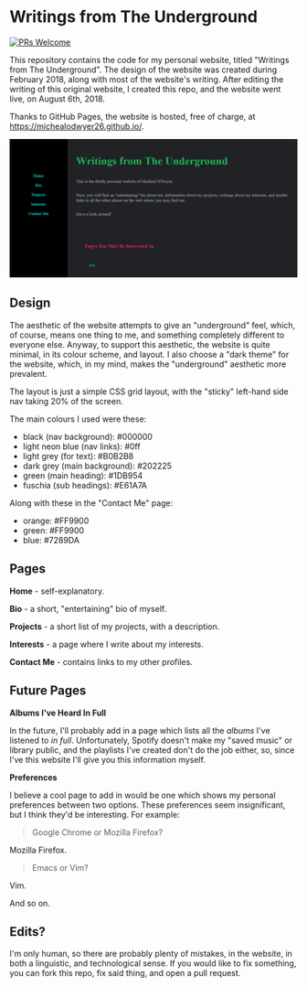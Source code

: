 # Writings from The Underground
[![PRs Welcome](https://img.shields.io/badge/PRs-welcome-brightgreen.svg?style=flat-square)](http://makeapullrequest.com) 

This repository contains the code for my personal website, titled "Writings from The Underground". The design of the
website was created during February 2018, along with most of the website's writing. After editing the writing of this original 
website, I created this repo, and the website went live, on August 6th, 2018. 

Thanks to GitHub Pages, the website is hosted, free of charge, at https://michealodwyer26.github.io/.

![Screenshot of index page](https://github.com/michealodwyer26/michealodwyer26.github.io/blob/master/images/screenshot.PNG)

## Design

The aesthetic of the website attempts to give an "underground" feel, which, of course, means one thing to me, and something
completely different to everyone else. Anyway, to support this aesthetic, the website is quite minimal, in its colour scheme,
and layout. I also choose a "dark theme" for the website, which, in my mind, makes the "underground" aesthetic more prevalent.

The layout is just a simple CSS grid layout, with the "sticky" left-hand side nav taking 20% of the screen.

The main colours I used were these: 
 - black (nav background): #000000 
 - light neon blue (nav links): #0ff
 - light grey (for text): #B0B2B8
 - dark grey (main background): #202225
 - green (main heading): #1DB954
 - fuschia (sub headings): #E61A7A
 
Along with these in the "Contact Me" page:
 - orange: #FF9900
 - green: #FF9900
 - blue: #7289DA
 
## Pages

**Home** - self-explanatory.

**Bio** - a short, "entertaining" bio of myself.

**Projects** - a short list of my projects, with a description.

**Interests** - a page where I write about my interests.

**Contact Me** - contains links to my other profiles.

 
## Future Pages

**Albums I've Heard In Full**

In the future, I'll probably add in a page which lists all the *albums* I've listened to *in full*. Unfortunately, Spotify
doesn't make my "saved music" or library public, and the playlists I've created don't do the job either, so, since I've this
website I'll give you this information myself.

**Preferences**

I believe a cool page to add in would be one which shows my personal preferences between two options. These preferences seem
insignificant, but I think they'd be interesting. For example:

> Google Chrome or Mozilla Firefox?

Mozilla Firefox.

> Emacs or Vim?

Vim.

And so on.

## Edits?

I'm only human, so there are probably plenty of mistakes, in the website, in both a linguistic, and technological sense.
If you would like to fix something, you can fork this repo, fix said thing, and open a pull request.
